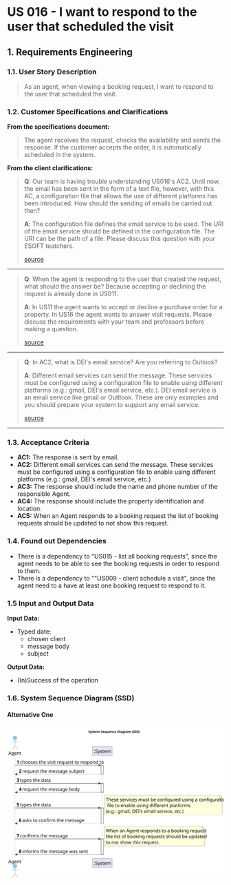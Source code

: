 # US 016 - I want to respond to the user that scheduled the visit

## 1. Requirements Engineering


### 1.1. User Story Description


>  As an agent, when viewing a booking request, I want to respond to the user that scheduled the visit.  



### 1.2. Customer Specifications and Clarifications 


**From the specifications document:**

>	The agent receives the request, checks the availability and sends the response. If the customer accepts the order, it is automatically scheduled in the system. 


**From the client clarifications:**

>**Q**: Our team is having trouble understanding US016's AC2. Until now, the email has been sent in the form of a text file, however, with this AC, a configuration file that allows the use of different platforms has been introduced. How should the sending of emails be carried out then?
>
>**A**: The configuration file defines the email service to be used. The URI of the email service should be defined in the configuration file. The URI can be the path of a file. Please discuss this question with your ESOFT teatchers.
>
> [source](https://moodle.isep.ipp.pt/mod/forum/discuss.php?d=23365#p29629)
* * *
>**Q**: When the agent is responding to the user that created the request, what should the answer be? Because accepting or declining the request is already done in US011.
>
>**A**: In US11 the agent wants to accept or decline a purchase order for a property. In US16 the agent wants to answer visit requests. Please discuss the requirements with your team and professors before making a question.
>
> [source](https://moodle.isep.ipp.pt/mod/forum/discuss.php?d=23354#p29622)
* * *
>**Q**: In AC2, what is DEI's email service? Are you referring to Outlook?
>
>**A**: Different email services can send the message. These services must be configured using a configuration file to enable using different platforms (e.g.: gmail, DEI's email service, etc.). DEI email service is an email service like gmail or Outllook. These are only examples and you should prepare your system to support any email service.
>
> [source](https://moodle.isep.ipp.pt/mod/forum/discuss.php?d=23316#p29615)
* * *


### 1.3. Acceptance Criteria


* **AC1:** The response is sent by email.
* **AC2:** Different email services can send the message. These services must be configured using a configuration file to enable using different platforms (e.g.: gmail, DEI's email service, etc.) 
* **AC3:** The response should include the name and phone number of the responsible Agent. 
* **AC4:** The response should include the property identification and location. 
* **AC5:** When an Agent responds to a booking request the list of booking requests should be updated to not show this request. 



### 1.4. Found out Dependencies


* There is a dependency to "US015 - list all booking requests", since the agent needs to be able to see the booking requests in order to respond to them.
* There is a dependency to ""US009 - client schedule a visit",
since the agent need to a have at least one booking request to respond to it.


### 1.5 Input and Output Data


**Input Data:**

* Typed date:
	* chosen client
	* message body
	* subject

**Output Data:**

* (In)Success of the operation

### 1.6. System Sequence Diagram (SSD)

#### Alternative One

![System Sequence Diagram](svg/us016-system-sequence-diagram-alternative-one.svg)
